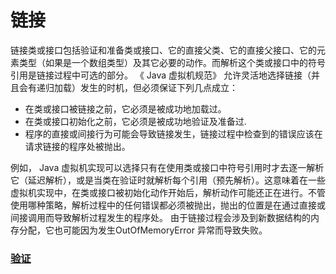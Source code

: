 # 链接

链接类或接口包括验证和准备类或接口、它的直接父类、它的直接父接口、它的元素类型（如果是一个数组类型）及其它必要的动作。而解析这个类或接口中的符号引用是链接过程中可选的部分。
《 Java 虚拟机规范》 允许灵活地选择链接（并且会有递归加载）发生的时机，但必须保证下列几点成立：

* 在类或接口被链接之前，它必须是被成功地加载过。
* 在类或接口初始化之前，它必须是被成功地验证及准备过.
* 程序的直接或间接行为可能会导致链接发生，链接过程中检查到的错误应该在请求链接的程序处被抛出。

例如， Java 虚拟机实现可以选择只有在使用类或接口中符号引用时才去逐一解析它（延迟解析），或是当类在验证时就解析每个引用（预先解析）。这意味着在一些虚拟机实现中，在类或接口被初始化动作开始后，解析动作可能还正在进行。不管使用哪种策略，解析过程中的任何错误都必须被抛出，抛出的位置是在通过直接或间接调用而导致解析过程发生的程序处。
由于链接过程会涉及到新数据结构的内存分配，它也可能因为发生OutOfMemoryError 异常而导致失败。 

### [验证](Verification.md)